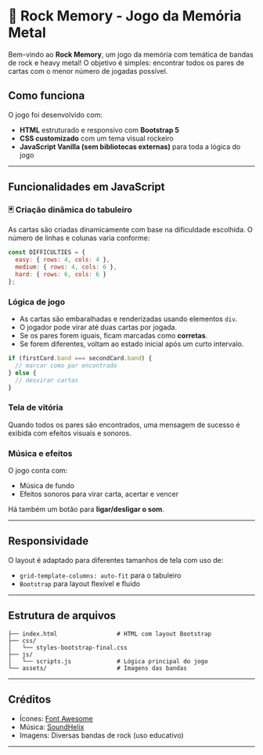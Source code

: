 
# 🎸 Rock Memory - Jogo da Memória Metal

Bem-vindo ao **Rock Memory**, um jogo da memória com temática de bandas de rock e heavy metal! O objetivo é simples: encontrar todos os pares de cartas com o menor número de jogadas possível.

## Como funciona

O jogo foi desenvolvido com:

- **HTML** estruturado e responsivo com **Bootstrap 5**
- **CSS customizado** com um tema visual rockeiro
- **JavaScript Vanilla (sem bibliotecas externas)** para toda a lógica do jogo

---

## Funcionalidades em JavaScript

### 🃏 Criação dinâmica do tabuleiro
As cartas são criadas dinamicamente com base na dificuldade escolhida. O número de linhas e colunas varia conforme:

```js
const DIFFICULTIES = {
  easy: { rows: 4, cols: 4 },
  medium: { rows: 4, cols: 6 },
  hard: { rows: 6, cols: 6 }
};
```

### Lógica de jogo

- As cartas são embaralhadas e renderizadas usando elementos `div`.
- O jogador pode virar até duas cartas por jogada.
- Se os pares forem iguais, ficam marcadas como **corretas**.
- Se forem diferentes, voltam ao estado inicial após um curto intervalo.

```js
if (firstCard.band === secondCard.band) {
  // marcar como par encontrado
} else {
  // desvirar cartas
}
```

### Tela de vitória

Quando todos os pares são encontrados, uma mensagem de sucesso é exibida com efeitos visuais e sonoros.

### Música e efeitos
O jogo conta com:
- Música de fundo
- Efeitos sonoros para virar carta, acertar e vencer

Há também um botão para **ligar/desligar o som**.

---

## Responsividade

O layout é adaptado para diferentes tamanhos de tela com uso de:

- `grid-template-columns: auto-fit` para o tabuleiro
- `Bootstrap` para layout flexível e fluido

---

## Estrutura de arquivos

```
├── index.html                 # HTML com layout Bootstrap
├── css/
│   └── styles-bootstrap-final.css
├── js/
│   └── scripts.js             # Lógica principal do jogo
└── assets/                    # Imagens das bandas
```

---

## Créditos

- Ícones: [Font Awesome](https://fontawesome.com/)
- Música: [SoundHelix](https://www.soundhelix.com/)
- Imagens: Diversas bandas de rock (uso educativo)

---